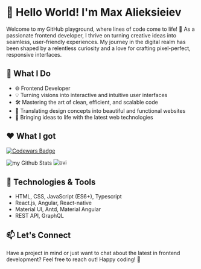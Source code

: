 # 👋 Hello World! I'm Max Alieksieiev

Welcome to my GitHub playground, where lines of code come to life! 🚀 As a passionate frontend developer, I thrive on turning creative ideas into seamless, user-friendly experiences. My journey in the digital realm has been shaped by a relentless curiosity and a love for crafting pixel-perfect, responsive interfaces.

## 🚀 What I Do

- 🌐 Frontend Developer
- 💡 Turning visions into interactive and intuitive user interfaces
- 🛠️ Mastering the art of clean, efficient, and scalable code
- 🎨 Translating design concepts into beautiful and functional websites
- 🚀 Bringing ideas to life with the latest web technologies

## ❤️ What I got
[![Codewars Badge](https://www.codewars.com/users/MaxAlieksieiev/badges/large)](https://www.codewars.com/users/MaxAlieksieiev)

<img align="center" src="https://github-readme-stats.vercel.app/api?username=maxalieksieiev&include_all_commits=true&count_private=true&show_icons=true&line_height=20&title_color=2B5BBD&icon_color=1124BB&text_color=A1A1A1&bg_color=0,000000,130F40" alt="my Github Stats"/>
<img src="https://github-readme-stats.vercel.app/api/top-langs?username=maxalieksieiev&show_icons=true&locale=en&layout=compact&theme=chartreuse-dark" alt="ovi" />

## 🔧 Technologies & Tools

- HTML, CSS, JavaScript (ES6+), Typescript
- React.js, Angular, React-native
- Material UI, Antd, Material Angular
- REST API, GraphQL

## 📫 Let's Connect

Have a project in mind or just want to chat about the latest in frontend development? Feel free to reach out!
Happy coding! 🚀

